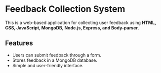 # Feedback Collection System

This is a web-based application for collecting user feedback using **HTML, CSS, JavaScript, MongoDB, Node.js, Express, and Body-parser**.

## Features
- Users can submit feedback through a form.
- Stores feedback in a MongoDB database.
- Simple and user-friendly interface.
